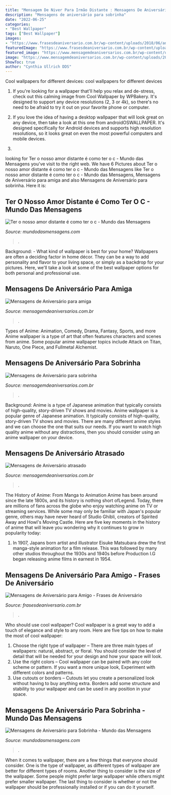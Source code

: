 ```yaml
---
title: "Mensagem De Niver Para Irmão Distante : Mensagens De Aniversário Para Sobrinha"
description: "Mensagens de aniversário para sobrinha"
date: "2022-06-25"
categories:
- "Best Wallpaper"
tags: ["Best Wallpaper"]
images:
- "https://www.frasesdeaniversario.com.br/wp-content/uploads/2018/06/aniversario-amigo-irmao.jpg"
featuredImage: "https://www.frasesdeaniversario.com.br/wp-content/uploads/2018/06/aniversario-amigo-irmao.jpg"
featured_image: "https://www.mensagemdeaniversarios.com.br/wp-content/uploads/2014/02/feliz-aniversario.jpg"
image: "https://www.mensagemdeaniversarios.com.br/wp-content/uploads/2018/06/cheguei-atrasada.png"
ShowToc: true
author: "Cynthia Ullrich DDS"
---
```



Cool wallpapers for different devices:
cool wallpapers for different devices 

1. If you're looking for a wallpaper that'll help you relax and de-stress, check out this calming image from Cool Wallpaper by WPBakery. It's designed to support any device resolutions (2, 3 or 4k), so there's no need to be afraid to try it out on your favorite phone or computer.

2. If you love the idea of having a desktop wallpaper that will look great on any device, then take a look at this one from androidOSWALLPAPER. It's designed specifically for Android devices and supports high resolution resolutions, so it looks great on even the most powerful computers and mobile devices.

3.

	

		
looking for Ter o nosso amor distante é como ter o c - Mundo das Mensagens you've visit to the right web. We have 6 Pictures about Ter o nosso amor distante é como ter o c - Mundo das Mensagens like Ter o nosso amor distante é como ter o c - Mundo das Mensagens, Mensagens de Aniversário para amiga and also Mensagens de Aniversário para sobrinha. Here it is:
		
    
## Ter O Nosso Amor Distante é Como Ter O C - Mundo Das Mensagens

<img loading=lazy src="https://static.mundodasmensagens.com/upload/textos/t/e/ter-o-nosso-amor-distante-e-como-ter-o-coracao-batendo-fora-do-pe-kpyE2-w.jpg" onerror="this.onerror=null;this.src='https://tse3.mm.bing.net/th?id=OIP.n5Ax3OldENd0FLiLk4pEIwHaFk&amp;pid=15.1';" alt="Ter o nosso amor distante é como ter o c - Mundo das Mensagens">

_Source: mundodasmensagens.com_

>. 

	

Background: - What kind of wallpaper is best for your home?
Wallpapers are often a deciding factor in home décor. They can be a way to add personality and flavor to your living space, or simply as a backdrop for your pictures. Here, we'll take a look at some of the best wallpaper options for both personal and professional use.

    
## Mensagens De Aniversário Para Amiga

<img loading=lazy src="https://www.mensagemdeaniversarios.com.br/wp-content/uploads/2018/06/grandes-bencaos-em-sua-vida.png" onerror="this.onerror=null;this.src='https://tse2.mm.bing.net/th?id=OIP.qosY6EixnkjAIlXW-Lfr_AHaHa&amp;pid=15.1';" alt="Mensagens de Aniversário para amiga">

_Source: mensagemdeaniversarios.com.br_

>. 

	

Types of Anime: Animation, Comedy, Drama, Fantasy, Sports, and more
Anime wallpaper is a type of art that often features characters and scenes from anime. Some popular anime wallpaper topics include Attack on Titan, Naruto, One Piece, and Fullmetal Alchemist.

    
## Mensagens De Aniversário Para Sobrinha

<img loading=lazy src="https://www.mensagemdeaniversarios.com.br/wp-content/uploads/2014/02/feliz-aniversario.jpg" onerror="this.onerror=null;this.src='https://tse2.mm.bing.net/th?id=OIP.x0aaVtU0XN64Wu562bZrngHaHm&amp;pid=15.1';" alt="Mensagens de Aniversário para sobrinha">

_Source: mensagemdeaniversarios.com.br_

>. 

	

Background: Anime is a type of Japanese animation that typically consists of high-quality, story-driven TV shows and movies.
Anime wallpaper is a popular genre of Japanese animation. It typically consists of high-quality, story-driven TV shows and movies. There are many different anime styles and we can choose the one that suits our needs. If you want to watch high quality anime without any distractions, then you should consider using an anime wallpaper on your device.

    
## Mensagens De Aniversário Atrasado

<img loading=lazy src="https://www.mensagemdeaniversarios.com.br/wp-content/uploads/2018/06/cheguei-atrasada.png" onerror="this.onerror=null;this.src='https://tse3.mm.bing.net/th?id=OIP.9FB-nbOEeOXqy5rfikHkhAHaHa&amp;pid=15.1';" alt="Mensagens de Aniversário atrasado">

_Source: mensagemdeaniversarios.com.br_

>. 

	

The History of Anime: From Manga to Animation
Anime has been around since the late 1800s, and its history is nothing short ofLegend. Today, there are millions of fans across the globe who enjoy watching anime on TV or streaming services. While some may only be familiar with Japan's popular genre, others may have never heard of Studio Ghibli, creators of Spirited Away and Howl's Moving Castle. Here are five key moments in the history of anime that will leave you wondering why it continues to grow in popularity today:
1) In 1907, Japans born artist and illustrator Eisuke Matsubara drew the first manga-style animation for a film release. This was followed by many other studios throughout the 1930s and 1940s before Production I.G began releasing anime films in earnest in 1954.

    
## Mensagens De Aniversário Para Amigo - Frases De Aniversário

<img loading=lazy src="https://www.frasesdeaniversario.com.br/wp-content/uploads/2018/06/aniversario-amigo-irmao.jpg" onerror="this.onerror=null;this.src='https://tse3.mm.bing.net/th?id=OIP.tAE-zG0H_RwAT5zbEuf0pAHaGW&amp;pid=15.1';" alt="Mensagens de Aniversário para Amigo - Frases de Aniversário">

_Source: frasesdeaniversario.com.br_

>. 

	

Who should use cool wallpaper?
Cool wallpaper is a great way to add a touch of elegance and style to any room. Here are five tips on how to make the most of cool wallpaper: 
1) Choose the right type of wallpaper – There are three main types of wallpapers: natural, abstract, or floral. You should consider the level of detail that will be needed for your design and how your space will look. 
2) Use the right colors – Cool wallpaper can be paired with any color scheme or pattern. If you want a more unique look, Experiment with different colors and patterns. 
3) Use cutouts or borders – Cutouts let you create a personalized look without having to buy anything extra. Borders add some structure and stability to your wallpaper and can be used in any position in your space.

    
## Mensagens De Aniversário Para Sobrinha - Mundo Das Mensagens

<img loading=lazy src="https://static.mundodasmensagens.com/upload/textos/s/o/sobrinha-linda-feliz-aniversario-que-na-vida-nunca-faltem-motivos-3WDvr-cxl.jpg" onerror="this.onerror=null;this.src='https://tse4.mm.bing.net/th?id=OIP.dtbXeykfsnFrT_tOUo9OVQHaFk&amp;pid=15.1';" alt="Mensagens de Aniversário para Sobrinha - Mundo das Mensagens">

_Source: mundodasmensagens.com_

>. 

	

When it comes to wallpaper, there are a few things that everyone should consider. One is the type of wallpaper, as different types of wallpaper are better for different types of rooms. Another thing to consider is the size of the wallpaper. Some people might prefer large wallpaper while others might prefer smaller wallpaper. The last thing to consider is whether or not the wallpaper should be professionally installed or if you can do it yourself.

